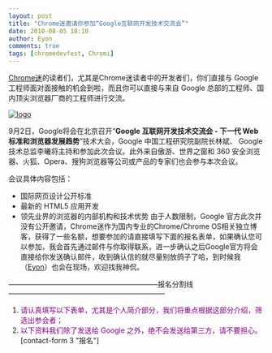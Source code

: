 ```yaml
---
layout: post
title: "Chrome迷邀请你参加“Google互联网开发技术交流会”"
date: 2010-08-05 18:10
author: Eyon
comments: true
tags: [chromedevfest, Chromi]
---
```

[Chrome迷](http://www.chromi.org/)的读者们，尤其是Chrome迷读者中的开发者们，你们直接与 Google 工程师面对面接触的机会到啦，而且你可以直接与来自 Google 总部的工程师、国内顶尖浏览器厂商的工程师进行交流。

<a href="http://img.chromi.org/2010/08/logo.gif">![](http://img.chromi.org/2010/08/logo.gif "logo")</a>

9月2日，Google将会在北京召开“**Google 互联网开发技术交流会 - 下一代 Web 标准和浏览器发展趋势**”技术大会，Google 中国工程研究院副院长林斌、 Google 技术总监李曦将主持和参加此次会议。此外来自傲游、世界之窗和 360 安全浏览器、火狐、Opera、搜狗浏览器等公司或产品的专家们也会参与本次会议。

会议具体内容包括：


*   国际网页设计公开标准
*   最新的 HTML5 应用开发
*   领先业界的浏览器的内部机构和技术优势
由于人数限制，Google 官方此次并没有公开邀请，Chrome迷作为国内专业的Chrome/Chrome OS相关独立博客，获得了一些名额，想要参加的请直接填写下面的报名表单，如果确认您可以参加，我会首先通过邮件与你取得联系，进一步确认之后Google官方将会直接给你发送确认邮件，收到确认信的就尽量别放鸽子了哈，到时候我（[Eyon](http://twitter.com/1yon)）也会在现场，欢迎找我神侃。<!--more-->

—————————————————————报名分割线——————————————————————


1.  <span style="color: #800080;">请认真填写以下表单，尤其是个人简介部分，我们将重点根据这部分介绍，筛选出参会者；</span>
2.  <span style="color: #800080;">以下资料我们除了发送给 Google 之外，绝不会发送给第三方，请不要担心。</span>
[contact-form 3 "报名"] 
